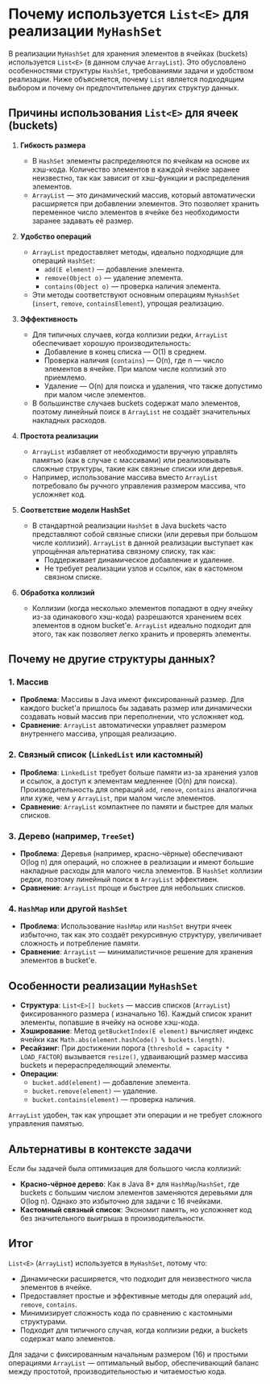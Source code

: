 # Почему используется `List<E>` для реализации `MyHashSet`

В реализации `MyHashSet` для хранения элементов в ячейках (buckets) используется `List<E>` (в данном
случае `ArrayList`). Это обусловлено особенностями структуры `HashSet`, требованиями задачи и
удобством реализации. Ниже объясняется, почему `List` является подходящим выбором и почему он
предпочтительнее других структур данных.

## Причины использования `List<E>` для ячеек (buckets)

1. **Гибкость размера**
    - В `HashSet` элементы распределяются по ячейкам на основе их хэш-кода. Количество элементов в
      каждой ячейке заранее неизвестно, так как зависит от хэш-функции и распределения элементов.
    - `ArrayList` — это динамический массив, который автоматически расширяется при добавлении
      элементов. Это позволяет хранить переменное число элементов в ячейке без необходимости заранее
      задавать её размер.

2. **Удобство операций**
    - `ArrayList` предоставляет методы, идеально подходящие для операций `HashSet`:
        - `add(E element)` — добавление элемента.
        - `remove(Object o)` — удаление элемента.
        - `contains(Object o)` — проверка наличия элемента.
    - Эти методы соответствуют основным операциям `MyHashSet` (`insert`, `remove`,
      `containsElement`), упрощая реализацию.

3. **Эффективность**
    - Для типичных случаев, когда коллизии редки, `ArrayList` обеспечивает хорошую
      производительность:
        - Добавление в конец списка — O(1) в среднем.
        - Проверка наличия (`contains`) — O(n), где n — число элементов в ячейке. При малом числе
          коллизий это приемлемо.
        - Удаление — O(n) для поиска и удаления, что также допустимо при малом числе элементов.
    - В большинстве случаев buckets содержат мало элементов, поэтому линейный поиск в `ArrayList` не
      создаёт значительных накладных расходов.

4. **Простота реализации**
    - `ArrayList` избавляет от необходимости вручную управлять памятью (как в случае с массивами)
      или реализовывать сложные структуры, такие как связные списки или деревья.
    - Например, использование массива вместо `ArrayList` потребовало бы ручного управления размером
      массива, что усложняет код.

5. **Соответствие модели HashSet**
    - В стандартной реализации `HashSet` в Java buckets часто представляют собой связные списки (или
      деревья при большом числе коллизий). `ArrayList` в данной реализации выступает как упрощённая
      альтернатива связному списку, так как:
        - Поддерживает динамическое добавление и удаление.
        - Не требует реализации узлов и ссылок, как в кастомном связном списке.

6. **Обработка коллизий**
    - Коллизии (когда несколько элементов попадают в одну ячейку из-за одинакового хэш-кода)
      разрешаются хранением всех элементов в одном bucket'е. `ArrayList` идеально подходит для
      этого, так как позволяет легко хранить и проверять элементы.

## Почему не другие структуры данных?

### 1. Массив

- **Проблема**: Массивы в Java имеют фиксированный размер. Для каждого bucket'а пришлось бы задавать
  размер или динамически создавать новый массив при переполнении, что усложняет код.
- **Сравнение**: `ArrayList` автоматически управляет размером внутреннего массива, упрощая
  реализацию.

### 2. Связный список (`LinkedList` или кастомный)

- **Проблема**: `LinkedList` требует больше памяти из-за хранения узлов и ссылок, а доступ к
  элементам медленнее (O(n) для поиска). Производительность для операций `add`, `remove`, `contains`
  аналогична или хуже, чем у `ArrayList`, при малом числе элементов.
- **Сравнение**: `ArrayList` компактнее по памяти и быстрее для малых списков.

### 3. Дерево (например, `TreeSet`)

- **Проблема**: Деревья (например, красно-чёрные) обеспечивают O(log n) для операций, но сложнее в
  реализации и имеют большие накладные расходы для малого числа элементов. В `HashSet` коллизии
  редки, поэтому линейный поиск в `ArrayList` эффективен.
- **Сравнение**: `ArrayList` проще и быстрее для небольших списков.

### 4. `HashMap` или другой `HashSet`

- **Проблема**: Использование `HashMap` или `HashSet` внутри ячеек избыточно, так как это создаёт
  рекурсивную структуру, увеличивает сложность и потребление памяти.
- **Сравнение**: `ArrayList` — минималистичное решение для хранения элементов в bucket'е.

## Особенности реализации `MyHashSet`

- **Структура**: `List<E>[] buckets` — массив списков (`ArrayList`) фиксированного размера (
  изначально 16). Каждый список хранит элементы, попавшие в ячейку на основе хэш-кода.
- **Хэширование**: Метод `getBucketIndex(E element)` вычисляет индекс ячейки как
  `Math.abs(element.hashCode() % buckets.length)`.
- **Ресайзинг**: При достижении порога (`threshold = capacity * LOAD_FACTOR`) вызывается `resize()`,
  удваивающий размер массива buckets и перераспределяющий элементы.
- **Операции**:
    - `bucket.add(element)` — добавление элемента.
    - `bucket.remove(element)` — удаление.
    - `bucket.contains(element)` — проверка наличия.

`ArrayList` удобен, так как упрощает эти операции и не требует сложного управления памятью.

## Альтернативы в контексте задачи

Если бы задачей была оптимизация для большого числа коллизий:

- **Красно-чёрное дерево**: Как в Java 8+ для `HashMap`/`HashSet`, где buckets с большим числом
  элементов заменяются деревьями для O(log n). Однако это избыточно для задачи с 16 ячейками.
- **Кастомный связный список**: Экономит память, но усложняет код без значительного выигрыша в
  производительности.

## Итог

`List<E>` (`ArrayList`) используется в `MyHashSet`, потому что:

- Динамически расширяется, что подходит для неизвестного числа элементов в ячейке.
- Предоставляет простые и эффективные методы для операций `add`, `remove`, `contains`.
- Минимизирует сложность кода по сравнению с кастомными структурами.
- Подходит для типичного случая, когда коллизии редки, а buckets содержат мало элементов.

Для задачи с фиксированным начальным размером (16) и простыми операциями `ArrayList` — оптимальный
выбор, обеспечивающий баланс между простотой, производительностью и читаемостью кода.